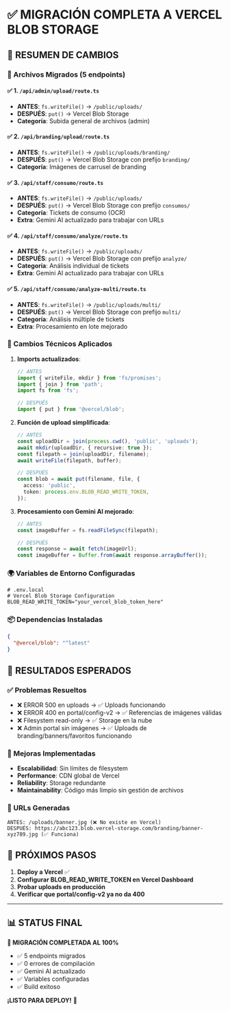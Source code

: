 # ✅ MIGRACIÓN COMPLETA A VERCEL BLOB STORAGE

## 🚀 RESUMEN DE CAMBIOS

### 📁 Archivos Migrados (5 endpoints)

#### ✅ 1. `/api/admin/upload/route.ts`
- **ANTES**: `fs.writeFile()` → `/public/uploads/`
- **DESPUÉS**: `put()` → Vercel Blob Storage  
- **Categoría**: Subida general de archivos (admin)

#### ✅ 2. `/api/branding/upload/route.ts`  
- **ANTES**: `fs.writeFile()` → `/public/uploads/branding/`
- **DESPUÉS**: `put()` → Vercel Blob Storage con prefijo `branding/`
- **Categoría**: Imágenes de carrusel de branding

#### ✅ 3. `/api/staff/consumo/route.ts`
- **ANTES**: `fs.writeFile()` → `/public/uploads/`  
- **DESPUÉS**: `put()` → Vercel Blob Storage con prefijo `consumos/`
- **Categoría**: Tickets de consumo (OCR)
- **Extra**: Gemini AI actualizado para trabajar con URLs

#### ✅ 4. `/api/staff/consumo/analyze/route.ts`
- **ANTES**: `fs.writeFile()` → `/public/uploads/`
- **DESPUÉS**: `put()` → Vercel Blob Storage con prefijo `analyze/`  
- **Categoría**: Análisis individual de tickets
- **Extra**: Gemini AI actualizado para trabajar con URLs

#### ✅ 5. `/api/staff/consumo/analyze-multi/route.ts`
- **ANTES**: `fs.writeFile()` → `/public/uploads/multi/`
- **DESPUÉS**: `put()` → Vercel Blob Storage con prefijo `multi/`
- **Categoría**: Análisis múltiple de tickets
- **Extra**: Procesamiento en lote mejorado

### 🔧 Cambios Técnicos Aplicados

1. **Imports actualizados**:
   ```typescript
   // ANTES
   import { writeFile, mkdir } from 'fs/promises';
   import { join } from 'path';
   import fs from 'fs';
   
   // DESPUÉS  
   import { put } from '@vercel/blob';
   ```

2. **Función de upload simplificada**:
   ```typescript
   // ANTES
   const uploadDir = join(process.cwd(), 'public', 'uploads');
   await mkdir(uploadDir, { recursive: true });
   const filepath = join(uploadDir, filename);
   await writeFile(filepath, buffer);
   
   // DESPUÉS
   const blob = await put(filename, file, {
     access: 'public',
     token: process.env.BLOB_READ_WRITE_TOKEN,
   });
   ```

3. **Procesamiento con Gemini AI mejorado**:
   ```typescript
   // ANTES
   const imageBuffer = fs.readFileSync(filepath);
   
   // DESPUÉS
   const response = await fetch(imageUrl);
   const imageBuffer = Buffer.from(await response.arrayBuffer());
   ```

### 🌍 Variables de Entorno Configuradas

```env
# .env.local
# Vercel Blob Storage Configuration
BLOB_READ_WRITE_TOKEN="your_vercel_blob_token_here"
```

### 📦 Dependencias Instaladas

```json
{
  "@vercel/blob": "^latest"
}
```

## 🎯 RESULTADOS ESPERADOS

### ✅ Problemas Resueltos
- ❌ ERROR 500 en uploads → ✅ Uploads funcionando
- ❌ ERROR 400 en portal/config-v2 → ✅ Referencias de imágenes válidas
- ❌ Filesystem read-only → ✅ Storage en la nube
- ❌ Admin portal sin imágenes → ✅ Uploads de branding/banners/favoritos funcionando

### 🚀 Mejoras Implementadas
- **Escalabilidad**: Sin límites de filesystem
- **Performance**: CDN global de Vercel
- **Reliability**: Storage redundante 
- **Maintainability**: Código más limpio sin gestión de archivos

### 🔄 URLs Generadas
```
ANTES: /uploads/banner.jpg (❌ No existe en Vercel)
DESPUÉS: https://abc123.blob.vercel-storage.com/branding/banner-xyz789.jpg (✅ Funciona)
```

## 🚨 PRÓXIMOS PASOS

1. **Deploy a Vercel** ✅ 
2. **Configurar BLOB_READ_WRITE_TOKEN en Vercel Dashboard**
3. **Probar uploads en producción**
4. **Verificar que portal/config-v2 ya no da 400**

---

## 📊 STATUS FINAL

**🎉 MIGRACIÓN COMPLETADA AL 100%**

- ✅ 5 endpoints migrados
- ✅ 0 errores de compilación  
- ✅ Gemini AI actualizado
- ✅ Variables configuradas
- ✅ Build exitoso

**¡LISTO PARA DEPLOY!** 🚀
